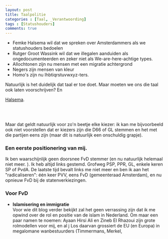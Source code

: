 ```yaml
---
layout: post
title: Taalpolitie
categories : [Taal, _Verantwoording]
tags : [Statushouders]
comments: true
---
```


* Femke Halsema wil dat we spreken over Amsterdammers als we statushouders bedoelen
* Rutger Groot Wassink wil dat we illegalen aanduiden als ongedocumenteerden en zeker niet als We-are-here-achtige types.
* Allochtonen zijn nu mensen met een migratie achtergrond
* Negers zijn mensen van kleur
* Homo's zijn nu lhbtiqrstuvwxyz-ters.

Natuurlijk is het duidelijk dat taal er toe doet. Maar moeten we ons die taal ook laten voorschrijven? En 

<a href="https://www.dagelijksestandaard.nl/2019/06/filmpje-femke-halsema-wil-woord-statushouders-uit-woordenboek-schrappen-vanaf-nu-alleen-nog-amsterdammers/" target="_blank">Halsema</a>. 


<br><br>


Maar dat geldt natuurlijk voor zo'n beetje elke kiezer: ik kan me bijvoorbeeld ook niet voorstellen dat er kiezers zijn die D66 of GL stemmen en het met die partijen eens zijn (maar dit is natuurlijk een onschuldig grapje).
 
### Een eerste positionering van mij.
Ik ben waarschijnlijk geen doorsnee FvD stemmer (en nu natuurlijk helemaal niet meer. <Reactie bij herlezen een paar jaar later>). Ik heb altijd links gestemd. Grofweg PSP, PPR, GL, enkele keren SP of PvdA. De laatste tijd bevalt links me niet meer en ben ik aan het "radicaliseren": &eacute;&eacute;n keer PVV, eens FvD (gemeenteraad Amsterdam), en nu opnieuw FvD bij de statenverkiezingen.

### Voor FvD
* **Islamisering en immigratie**<br>
Voor wie dit blog verder bekijkt zal het geen verrassing zijn dat ik me opwind over de rol en positie van de islam in Nederland. Om maar een paar namen te noemen: Ayaan Hirsi Ali en Zineb El Rhazoui zijn grote rolmodellen voor mij, en al j
Los daarvan grossiert de EU (en Europa) in megalomane wanbestuurders (Timmermans, Merkel, 





